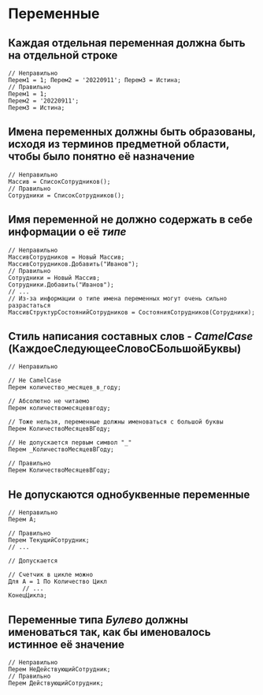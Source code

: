 # Переменные

## Каждая отдельная переменная должна быть на отдельной строке

```bsl
// Неправильно
Перем1 = 1; Перем2 = '20220911'; Перем3 = Истина;
// Правильно
Перем1 = 1;
Перем2 = '20220911';
Перем3 = Истина;
```

## Имена переменных должны быть образованы, исходя из терминов предметной области, чтобы было понятно её назначение

```bsl
// Неправильно
Массив = СписокСотрудников();
// Правильно
Сотрудники = СписокСотрудников();
```

## Имя переменной не должно содержать в себе информации о её *типе*

```bsl
// Неправильно
МассивСотрудников = Новый Массив;
МассивСотрудников.Добавить("Иванов");
// Правильно
Сотрудники = Новый Массив;
Сотрудники.Добавить("Иванов");
// ...
// Из-за информации о типе имена переменных могут очень сильно разрастаться
МассивСтруктурСостоянийСотрудников = СостоянияСотрудников(Сотрудники);
```

## Стиль написания составных слов - *CamelCase* (КаждоеСледующееСловоСБольшойБуквы)

```bsl
// Неправильно

// Не CamelCase
Перем количество_месяцев_в_году;

// Абсолютно не читаемо
Перем количествомесяцеввгоду;

// Тоже нельзя, переменные должны именоваться с большой буквы
Перем КоличествоМесяцевВГоду;

// Не допускается первым символ "_"
Перем _КоличествоМесяцевВГоду;

// Правильно
Перем КоличествоМесяцевВГоду;
```

## Не допускаются однобуквенные переменные

```bsl
// Неправильно
Перем А;

// Правильно
Перем ТекущийСотрудник;
// ...

// Допускается

// Счетчик в цикле можно
Для А = 1 По Количество Цикл
    // ...
КонецЦикла;
```

## Переменные типа *Булево* должны именоваться так, как бы именовалось истинное её значение

```bsl
// Неправильно
Перем НеДействующийСотрудник;
// Правильно
Перем ДействующийСотрудник;
```
